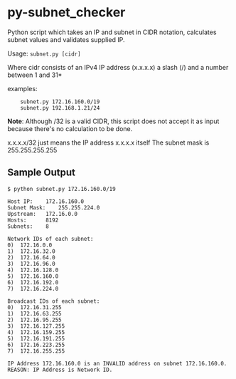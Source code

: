 # py-subnet_checker
Python script which takes an IP and subnet in CIDR notation, calculates subnet values and validates supplied IP.

Usage: ```subnet.py [cidr]```

Where cidr consists of an IPv4 IP address (x.x.x.x) a slash (/) and a number between 1 and 31*

examples: 
```
    subnet.py 172.16.160.0/19
    subnet.py 192.168.1.21/24
```

**Note**:
Although /32 is a valid CIDR, this script does not accept it as input because there's no calculation to be done.

x.x.x.x/32 just means the IP address x.x.x.x itself
The subnet mask is 255.255.255.255

## Sample Output
```
$ python subnet.py 172.16.160.0/19

Host IP:	172.16.160.0
Subnet Mask:	255.255.224.0
Upstream:	172.16.0.0
Hosts:		8192
Subnets:	8

Network IDs of each subnet:
0)	172.16.0.0
1)	172.16.32.0
2)	172.16.64.0
3)	172.16.96.0
4)	172.16.128.0
5)	172.16.160.0
6)	172.16.192.0
7)	172.16.224.0

Broadcast IDs of each subnet:
0)	172.16.31.255
1)	172.16.63.255
2)	172.16.95.255
3)	172.16.127.255
4)	172.16.159.255
5)	172.16.191.255
6)	172.16.223.255
7)	172.16.255.255

IP Address 172.16.160.0 is an INVALID address on subnet 172.16.160.0.
REASON: IP Address is Network ID.
```

